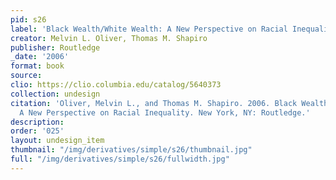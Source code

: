 ```yaml
---
pid: s26
label: 'Black Wealth/White Wealth: A New Perspective on Racial Inequality'
creator: Melvin L. Oliver, Thomas M. Shapiro
publisher: Routledge
_date: '2006'
format: book
source:
clio: https://clio.columbia.edu/catalog/5640373
collection: undesign
citation: 'Oliver, Melvin L., and Thomas M. Shapiro. 2006. Black Wealth/White Wealth:
  A New Perspective on Racial Inequality. New York, NY: Routledge.'
description:
order: '025'
layout: undesign_item
thumbnail: "/img/derivatives/simple/s26/thumbnail.jpg"
full: "/img/derivatives/simple/s26/fullwidth.jpg"
---
```

